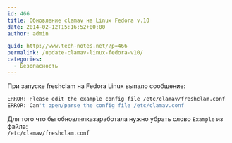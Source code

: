 ```yaml
---
id: 466
title: Обновление clamav на Linux Fedora v.10
date: 2014-02-12T15:16:52+00:00
author: admin

guid: http://www.tech-notes.net/?p=466
permalink: /update-clamav-linux-fedora-v10/
categories:
  - Безопасность
---
```

При запуске freshclam на Fedora Linux выпало сообщение:

```bash
ERROR: Please edit the example config file /etc/clamav/freshclam.conf  
ERROR: Can't open/parse the config file /etc/clamav.conf
```

Для того что бы обновлялказаработала нужно убрать слово `Example` из файла:  
`/etc/clamav/freshclam.conf`
